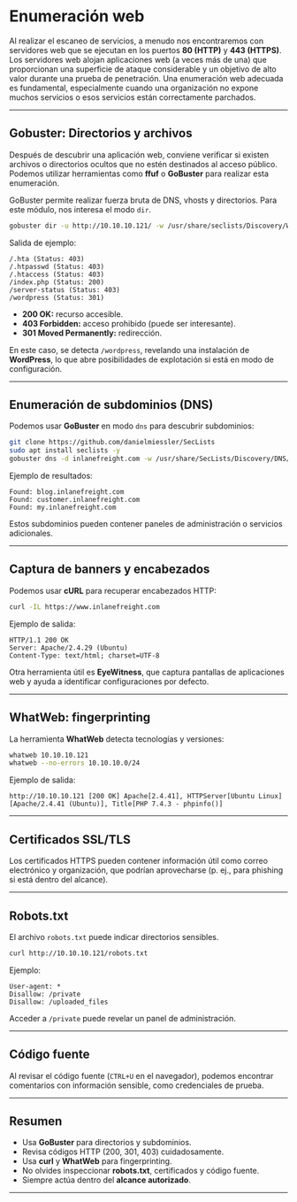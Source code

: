 # Enumeración web

Al realizar el escaneo de servicios, a menudo nos encontraremos con servidores web que se ejecutan en los puertos **80 (HTTP)** y **443 (HTTPS)**. Los servidores web alojan aplicaciones web (a veces más de una) que proporcionan una superficie de ataque considerable y un objetivo de alto valor durante una prueba de penetración. Una enumeración web adecuada es fundamental, especialmente cuando una organización no expone muchos servicios o esos servicios están correctamente parchados.

---

## Gobuster: Directorios y archivos

Después de descubrir una aplicación web, conviene verificar si existen archivos o directorios ocultos que no estén destinados al acceso público. Podemos utilizar herramientas como **ffuf** o **GoBuster** para realizar esta enumeración.

GoBuster permite realizar fuerza bruta de DNS, vhosts y directorios. Para este módulo, nos interesa el modo `dir`.

```bash
gobuster dir -u http://10.10.10.121/ -w /usr/share/seclists/Discovery/Web-Content/common.txt
```

Salida de ejemplo:

```
/.hta (Status: 403)
/.htpasswd (Status: 403)
/.htaccess (Status: 403)
/index.php (Status: 200)
/server-status (Status: 403)
/wordpress (Status: 301)
```

* **200 OK:** recurso accesible.
* **403 Forbidden:** acceso prohibido (puede ser interesante).
* **301 Moved Permanently:** redirección.

En este caso, se detecta `/wordpress`, revelando una instalación de **WordPress**, lo que abre posibilidades de explotación si está en modo de configuración.

---

## Enumeración de subdominios (DNS)

Podemos usar **GoBuster** en modo `dns` para descubrir subdominios:

```bash
git clone https://github.com/danielmiessler/SecLists
sudo apt install seclists -y
gobuster dns -d inlanefreight.com -w /usr/share/SecLists/Discovery/DNS/namelist.txt
```

Ejemplo de resultados:

```
Found: blog.inlanefreight.com
Found: customer.inlanefreight.com
Found: my.inlanefreight.com
```

Estos subdominios pueden contener paneles de administración o servicios adicionales.

---

## Captura de banners y encabezados

Podemos usar **cURL** para recuperar encabezados HTTP:

```bash
curl -IL https://www.inlanefreight.com
```

Ejemplo de salida:

```
HTTP/1.1 200 OK
Server: Apache/2.4.29 (Ubuntu)
Content-Type: text/html; charset=UTF-8
```

Otra herramienta útil es **EyeWitness**, que captura pantallas de aplicaciones web y ayuda a identificar configuraciones por defecto.

---

## WhatWeb: fingerprinting

La herramienta **WhatWeb** detecta tecnologías y versiones:

```bash
whatweb 10.10.10.121
whatweb --no-errors 10.10.10.0/24
```

Ejemplo de salida:

```
http://10.10.10.121 [200 OK] Apache[2.4.41], HTTPServer[Ubuntu Linux][Apache/2.4.41 (Ubuntu)], Title[PHP 7.4.3 - phpinfo()]
```

---

## Certificados SSL/TLS

Los certificados HTTPS pueden contener información útil como correo electrónico y organización, que podrían aprovecharse (p. ej., para phishing si está dentro del alcance).

---

## Robots.txt

El archivo `robots.txt` puede indicar directorios sensibles.

```bash
curl http://10.10.10.121/robots.txt
```

Ejemplo:

```
User-agent: *
Disallow: /private
Disallow: /uploaded_files
```

Acceder a `/private` puede revelar un panel de administración.

---

## Código fuente

Al revisar el código fuente (`CTRL+U` en el navegador), podemos encontrar comentarios con información sensible, como credenciales de prueba.

---

## Resumen

* Usa **GoBuster** para directorios y subdominios.
* Revisa códigos HTTP (200, 301, 403) cuidadosamente.
* Usa **curl** y **WhatWeb** para fingerprinting.
* No olvides inspeccionar **robots.txt**, certificados y código fuente.
* Siempre actúa dentro del **alcance autorizado**.

---


